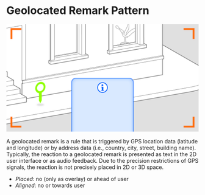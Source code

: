 # Geolocated Remark Pattern

<img src="images/GeolocatedRemark.png">

A geolocated remark is a rule that is triggered by GPS location data (latitude and longitude) or by address data (i.e., country, city, street, building name). Typically, the reaction to a geolocated remark is presented as text in the 2D user interface or as audio feedback. Due to the precision restrictions of GPS signals, the reaction is not precisely placed in 2D or 3D space.

* _Placed_: no (only as overlay) or ahead of user
* _Aligned_: no or towards user